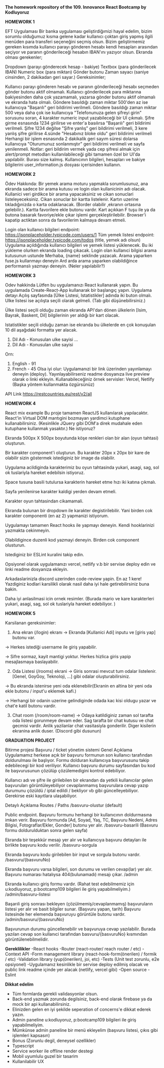 **The homework repository of the 109. Innovance React Bootcamp by Kodluyoruz**

**HOMEWORK 1**

EFT Uygulaması
Bir banka uygulaması geliştirdiğımizi hayal edelim, bizim sorumlu olduğumuz kısma gelene kadar kullanıcı çoktan giriş yapmış ilgili menüden para transferi seçeneğini seçmiş olsun. Bizim geliştirmemiz gereken kısımda kullanıcı parayı gönderen hesabı kendi hesapları arasından seçiyor ve paranın gönderileceği hesabın IBAN'ını yazıyor olsun. Ekranda olması gerekenler;

Dropdown (parayı gönderecek hesap - bakiye)
Textbox (para gönderilecek IBAN)
Numeric box (para miktarı)
Gönder butonu
Zaman sayacı (saniye cinsinden, 2 dakikadan geri sayar.)
Gereksinimler;

Kullanıcı parayı gönderen hesabı ve paranın gönderileceği hesabı seçmeden gönder butonu aktif olmamalı.
Kullanıcı gönderilecek para miktarına bakiyesinden daha çok yazamamalı, yazarsa gönder butonu aktif olmamalı ve ekranda hata olmalı.
Göndere basıldığı zaman miktar 500'den az ise kullanıcıya "Başarılı" geri bildirimi verilmeli.
Göndere basıldığı zaman miktar 500 veya daha çok ise kullanıcıya "Telefonunuza gelen şifreyi girin" sorusunu soran, 4 karakter numeric input yazabileceği bir UI çıkmalı.
Şifre girme esnasında 1234 girilirse ve enter'a basılırsa "Başarılı" geri bildirimi verilmeli.
Şifre 1234 değilse "Şifre yanlış" geri bildirimi verilmeli, 3 kere yanlış şifre girilirse 4.sünde "Hesabınız bloke oldu" geri bildirimi verilmeli
Herhangi bir işlem esnasında 2 dakikalik geri sayım süresi dolarsa kullanıcıya "Oturumunuz sonlanmıştır" geri bildirimi verilmeli ve sayfa yenilenmeli.
Notlar: geri bildirim vermek yada cep şifresi almak için alert/prompt metodları kullanılabileceği gibi tamamen özel bir UI'da yapılabilir. Burası size kalmış. Kullanıcının bilgileri, hesapları ve bakiye bilgilerini user_information.js dosyası içerisinden kullanın.


**HOMEWORK 2**

Ödev Hakkında:
Bir yemek arama moturu yapmakla sorumlusunuz, ana ekranda sadece bir arama kutusu ve login olan kullanicinin adı olacak. Kullanici veri girdikce bir arama yapacaksiniz ve cikan sonuclari listeleyeceksiniz. Cikan sonuclar bir kartta listelenir. Kartın uzerine tıkladığınizda o karta odaklanacak. (Border olabilir ,ekranın ortasına gelebilir.). Kartta favorilere ekle butonu vardır. Kart açıkkan F tuşu ile ya da butona basarak favoriye/ekle çıkar işlemi gerçekleştirilebilir. Browser'i kapatip actiktan sonra da favorilerim kalmaya devam etmeli.

Login olan kullanıcı bilgileri endpoint: https://jsonplaceholder.typicode.com/users/1
Tüm yemek listesi endpoint: https://jsonplaceholder.typicode.com/todos (title, yemek adı olsun)
Uygulama açıldığında kullanıcı bilgileri ve yemek listesi yüklenecek. Bu iki yükleme olurken ekranda loading çıkacak.
Login olan kullanıci bilgisi arama kutusunun ustunde Merhaba, {name} seklinde yazacak.
Arama yaparken fuse.js kullanmayı deneyin
Ard arda arama yaparken olabildiğince performanslı yazmayı deneyin. (Neler yapılabilir?)


**HOMEWORK 3**


Odev hakkinda
Lütfen bu uygulamanızı React kullanarak yapın.
Bu uygulamada Create-React-App kullanarak bir başlangıç yapın.
Uygulama detayı
Açılış sayfasında [Ülke Listesi, Istatistikler] adında iki buton olmalı. Ulke listesi ise açılışta seçili olarak gelmeli. (Tab gibi düşünebilirsiniz.)

Ülke listesi seçili olduğu zaman ekranda API'dan dönen ülkelerin [Isim, Bayrak, Baskent, Dil] bilgilerinin yer aldığı bir kart olacak.

Istatistikler seçili olduğu zaman ise ekranda bu ülkelerde en çok konuşulan 10 dil aşağıdaki formatta yer alacak.

1) Dil Adı - Konusulan ulke sayisi
...
10) Dil Adı - Konusulan ulke sayisi


Orn:
1) English - 91
2) French  - 45
Olsa iyi olur: Uygulamanızi bir link üzerinden yayınlamayı deneyin (deploy). Yayınlayabilirseniz readme dosyanıza live preview olarak o linki ekleyin. Kullanabileceğiniz örnek servisler: Vercel, Netlify (Başka yöntem kullanmakta özgürsünüz)

API Link
https://restcountries.eu/rest/v2/all


**HOMEWORK 4**

React mix example
Bu proje tamamen ReactJS kullanılarak yapılacaktır.
React'in Virtual DOM mantıgini bozmayan yardimci kutuphane kullanabilirsiniz. (Kesinlikle JQuery gibi DOM'a direk mudahale eden kutuphane kullanmak yasaktır.)
Ne istiyoruz?

Ekranda 500px X 500px boyutunda köşe renkleri olan bir alan (oyun tahtasi) oluşturun.

Bir karakter component'i oluşturun. Bu karakter 20px x 20px bir kare de olabilir sizin göstermek istediginiz bir image da olabilir.

Uygulama acildiginda karakterimiz bu oyun tahtasinda yukari, asagi, sag, sol ok tuslariyla hareket edebilsin istiyoruz.

Space tusuna basili tutulursa karakterin hareket etme hızı iki katına çıkmalı.

Sayfa yenilenirse karakter kaldigi yerden devam etmeli.

Karakter oyun tahtasindan cikamamali.

Ekranda bulunan bir dropdown ile karakter degistirilebilir. Yani birden cok karakter componenti (en az 2) yapmanizi istiyorum.

Uygulamayı tamamen React hooks ile yapmayı deneyin. Kendi hooklarinizi yazmakta cekinmeyin.

Olabildigince duzenli kod yazmayi deneyin. Birden cok component olusturun.

Istediginiz bir ESLint kuralini takip edin.

Opsiyonel olarak uygulamanızı vercel, netlify v.b bir servise deploy edin ve linki readme dosyaniza ekleyin.

Arkadaslarinizla discord uzerinden code-review yapin. En az 1 kere! Yazdiginiz kodlari karsilikli olarak nasil daha iyi hale getirebilirsiniz buna bakin.

Daha iyi anlasilmasi icin ornek resimler. (Burada mario ve kare karakterleri yukari, asagi, sag, sol ok tuslariyla hareket edebiliyor. )


**HOMEWORK 5**

Karsilanan gereksinimler:
1. Ana ekran (/login) ekranı
 -> Ekranda [Kullanici Adi] inputu ve [giris yap] butonu var.

 -> Herkes istediği username ile giriş yapabilir.

 -> Sifre sormaz, kayit mantigi yoktur. Herkes hizlica giris yapip mesajlasmaya baslayabilir.

2. Oda Listesi (/rooms) ekrani
 -> Giris sonrasi mevcut tum odalar listelenir. [Genel, GoyGoy, Teknoloji, ...] gibi odalar oluşturabilirsiniz.

 -> Bu ekranda istenirse yeni oda eklenebilir(Ekranin en altina bir yeni oda ekle butonu / input'u eklemek kafi.)

 -> Herhangi bir odanin uzerine gelindiginde odada kac kisi oldugu yazar ve chat'e katil butonu vardir.

3. Chat room (/room/room-name)
 -> Odaya katildiginiz zaman sol tarafta oda listesi gorunmeye devam eder. Sag tarafta bir chat kutusu ve chat gecmisi vardir. Anlik yazilanlar chat vasitasiyla gonderilir. Diger kisilerin ekranina anlik duser. (Discord gibi dusunun)
 
 
 
**GRADUATION PROJECT**

Bitirme projesi
Başvuru / ticket yönetim sistemi
Genel Açıklama
Uygulamamız herkese açık bir başvuru formunun son kullanıcı tarafından doldurulması ile başlıyor. Formu dolduran kullanıcıya başvurusunu takip edebilecegi bir kod veriliyor. Kullanıcı başvuru durumu sayfasından bu kod ile başvurusunun çözülüp çözülemedigini kontrol edebiliyor.

Kullanıcı adı ve şifre ile girilebilen bir ekrandan da yetkili kullanıcılar gelen başvuruları görüntüleyebiliyor cevaplanmamış başvurulara cevap yazıp durumunu çözüldü / iptal edildi / bekliyor vb gibi güncelleyebiliyor. Gerekirse eski kayıtlara ulaşabiliyor.

Detaylı Açıklama
Routes / Paths
/basvuru-olustur (default)

Public endpoint.
Başvuru formunu herhangi bir kullanıcının doldurmasına imkan verir.
Başvuru formunda [Ad, Soyad, Yaş, TC, Başvuru Nedeni, Adres Bilgisi, Fotograflar/Ekler, Gonder] butonu yer alır.
/basvuru-basarili (Basvuru formu doldurulduktan sonra gelen sayfa)

Ekranda bir teşekkür mesajı yer alır ve kullanıcıya başvuru detayları ile birlikte başvuru kodu verilir.
/basvuru-sorgula

Ekranda başvuru kodu girilebilen bir input ve sorgula butonu vardır.
/basvuru/{basvuruNo}

Ekranda başvuru varsa bilgileri, son durumu ve verilen cevap(lar) yer alır.
Başvuru numarası hatalıysa 404(bulunamadı) mesajı çıkar.
/admin

Ekranda kullanıcı giriş formu vardır. (Rahat test edebilmemiz için u:kodluyoruz, p:bootcamp109 bilgileri ile giriş yapabilmeliyim.)
/admin/basvuru-listesi

Başarıli giriş sonrası bekleyen (çözülmemiş/cevaplanmamış) başvuruların listesi yer alır ve basit bilgiler sunar. (Başvuru yapan, tarih)
Başvuru listesinde her elemenda başvuruyu görüntüle butonu vardır.
/admin/basvuru/{basvuruNo}

Başvurunun durumu güncellenebilir ve başvuruya cevap yazılabilir.
Burada yazılan cevap son kullanıci tarafından basvuru/{basvuruNo} kısmından görüntülenebilmelidir.

**Gereklilikler**
-React hooks
-Router (react-router/ reach router / etc)
-Context API
-Form management library (react-hook-form(önerilen) / formik / etc)
-Validation library (yup(önerilen), joi, etc)
-Tests (Unit test zorunlu, e2e opsiyonel)
-Uygulamanız kesinlikle bir servise deploy edilmiş olacak ve public link readme içinde yer alacak (netlify, vercel gibi)
-Open source
-Eslint

**Dikkat edelim**
- Tüm formlarda gerekli validasyonlar olsun.
- Back-end yazmak zorunda degilsiniz, back-end olarak firebase ya da mock bir api kullanabilirsiniz.
- Elinizden gelen en iyi şekilde seperation of concerns'e dikkat ederek yazın.
- Admin paneline u:kodluyoruz, p:bootcamp109 bilgileri ile giriş yapabilmeliyim.
- Mümkünse admin paneline bir menü ekleyelim (başvuru listesi, çıkıs gibi işlemleri kapsasın)
- Bonus (Zorunlu degil, deneysel ozellikler)
- Typescript
- Service worker ile offline render destegi
- Mobil uyumlulu guzel bir tasarim
- Kullanilabilir UX
